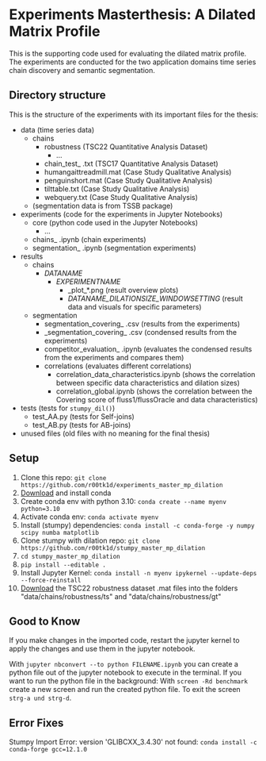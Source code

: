 # Experiments Masterthesis: A Dilated Matrix Profile
This is the supporting code used for evaluating the dilated matrix profile. The experiments are conducted for the two application domains time series chain discovery and semantic segmentation.

## Directory structure ##   
This is the structure of the experiments with its important files for the thesis:
- data                          (time series data)
    - chains
        - robustness            (TSC22 Quantitative Analysis Dataset)
            - ...
        - chain_test_ .txt      (TSC17 Quantitative Analysis Dataset)
        - humangaittreadmill.mat (Case Study Qualitative Analysis)  
        - penguinshort.mat  (Case Study Qualitative Analysis)
        - tilttable.txt  (Case Study Qualitative Analysis)
        - webquery.txt  (Case Study Qualitative Analysis)           
    - (segmentation data is from TSSB package)
- experiments                   (code for the experiments in Jupyter Notebooks)
    - core                      (python code used in the Jupyter Notebooks)   
        - ...                   
    - chains_ .ipynb             (chain experiments)
    - segmentation_ .ipynb       (segmentation experiments)
- results
    - chains
        - _DATANAME_
            - _EXPERIMENTNAME_
                - \_plot_*.png (result overview plots)
                - _DATANAME_DILATIONSIZE_WINDOWSETTING_ (result data and visuals for specific parameters)
    - segmentation
        - segmentation_covering_ .csv (results from the experiments)
        - \_segmentation_covering_ .csv (condensed results from the experiments)
        - competitor_evaluation_ .ipynb (evaluates the condensed results from the experiments and compares them)
        - correlations (evaluates different correlations)
            - correlation_data_characteristics.ipynb (shows the correlation between specific data characteristics and dilation sizes)
            - correlation_global.ipynb (shows the correlation between the Covering score of fluss1/flussOracle and data characteristics)
- tests (tests for `stumpy_dil()`)
    - test_AA.py (tests for Self-joins)
    - test_AB.py (tests for AB-joins)
- unused files (old files with no meaning for the final thesis)

## Setup ##
1. Clone this repo: `git clone https://github.com/r00tk1d/experiments_master_mp_dilation`
2. [Download](https://conda.io/projects/conda/en/latest/user-guide/install/index.html) and install conda
3. Create conda env with python 3.10: `conda create --name myenv python=3.10`
4. Activate conda env: `conda activate myenv`
5. Install (stumpy) dependencies: `conda install -c conda-forge -y numpy scipy numba matplotlib`
6. Clone stumpy with dilation repo: `git clone https://github.com/r00tk1d/stumpy_master_mp_dilation`
7. `cd stumpy_master_mp_dilation`
8. `pip install --editable .`
9. Install Jupyter Kernel: `conda install -n myenv ipykernel --update-deps --force-reinstall`
10. [Download](https://sites.google.com/view/robust-time-series-chain-22) the TSC22 robustness dataset .mat files into the folders "data/chains/robustness/ts" and "data/chains/robustness/gt"


## Good to Know ##
If you make changes in the imported code, restart the jupyter kernel to apply the changes and use them in the jupyter notebook.

With `jupyter nbconvert --to python FILENAME.ipynb` you can create a python file out of the jupyter notebook to execute in the terminal. If you want to run the python file in the background: With `screen -Rd benchmark` create a new screen and run the created python file. To exit the screen `strg-a und strg-d`.

## Error Fixes ##

Stumpy Import Error: version 'GLIBCXX_3.4.30' not found: `conda install -c conda-forge gcc=12.1.0`

